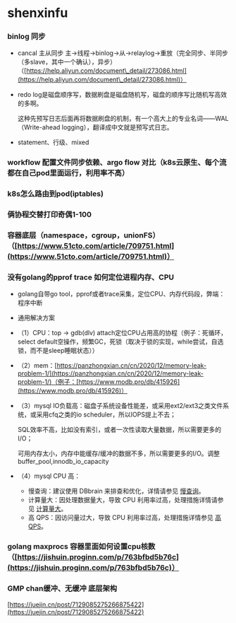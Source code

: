 # shenxinfu

### binlog 同步&#x20;

* cancal 主从同步 主->线程->binlog->从->relaylog->重放（完全同步、半同步（多slave，其中一个确认），异步）（[https://help.aliyun.com/document\_detail/273086.html](https://help.aliyun.com/document\_detail/273086.html)）
*   redo log是磁盘顺序写，数据刷盘是磁盘随机写，磁盘的顺序写比随机写高效的多啊。

    这种先预写日志后面再将数据刷盘的机制，有一个高大上的专业名词——WAL（Write-ahead logging），翻译成中文就是预写式日志。
* statement、行级、mixed

### workflow 配置文件同步依赖、argo flow 对比（k8s云原生、每个流都在自己pod里面运行，利用率不高）

### k8s怎么路由到pod(iptables)

### 俩协程交替打印奇偶1-100

### 容器底层（namespace，cgroup，unionFS）（[https://www.51cto.com/article/709751.html](https://www.51cto.com/article/709751.html)）

### 没有golang的pprof trace 如何定位进程内存、CPU

* golang自带go tool，pprof或者trace采集，定位CPU、内存代码段，弊端：程序中断
* 通用解决方案
* （1）CPU：top -> gdb(dlv) attach定位CPU占用高的协程（例子：死循环，select default空操作，频繁GC，死锁（取决于锁的实现，while尝试，自选锁，而不是sleep睡眠状态））
* （2）mem：[https://panzhongxian.cn/cn/2020/12/memory-leak-problem-1/](https://panzhongxian.cn/cn/2020/12/memory-leak-problem-1/)（例子：[https://www.modb.pro/db/415926](https://www.modb.pro/db/415926)）
*   （3）mysql IO负载高：磁盘子系统设备性能差，或采用ext2/ext3之类文件系统，或采用cfq之类的io scheduler，所以IOPS提上不去；

    SQL效率不高，比如没有索引，或者一次性读取大量数据，所以需要更多的I/O；

    可用内存太小，内存中能缓存/缓冲的数据不多，所以需要更多的I/O。调整buffer\_pool,innodb\_io\_capacity
* （4）mysql CPU 高：
  * 慢查询：建议使用 DBbrain 来排查和优化，详情请参见 [慢查询](https://cloud.tencent.com/document/product/236/35416#mcx)。
  * 计算量大：因处理数据量大，导致 CPU 利用率过高，处理措施详情请参见 [计算量大](https://cloud.tencent.com/document/product/236/35416#jsld)。
  * 高 QPS：因访问量过大，导致 CPU 利用率过高，处理措施详情参见 [高 QPS](https://cloud.tencent.com/document/product/236/35416#gqps)。

### golang maxprocs 容器里面如何设置cpu核数（[https://jishuin.proginn.com/p/763bfbd5b76c](https://jishuin.proginn.com/p/763bfbd5b76c)）

### GMP chan缓冲、无缓冲 底层架构

[https://juejin.cn/post/7129085275266875422](https://juejin.cn/post/7129085275266875422)



###

###


